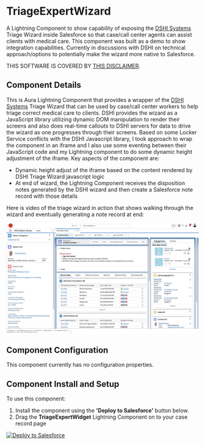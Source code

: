 # TriageExpertWizard
A Lightning Component to show capability of exposing the [DSHI Systems](https://www.dshisystems.com/) Triage Wizard inside Salesforce so that case/call center agents can assist clients with medical care. This component was built as a demo to show integration capabilities. Currently in discussions with DSHI on technical approach/options to potentially make the wizard more native to Salesforce.

THIS SOFTWARE IS COVERED BY [THIS DISCLAIMER](https://raw.githubusercontent.com/thedges/Disclaimer/master/disclaimer.txt).

## Component Details
This is Aura Lightning Component that provides a wrapper of the [DSHI Systems](https://www.dshisystems.com/) Triage Wizard that can be used by case/call center workers to help triage correct medical care to clients. DSHI provides the wizard as a JavaScript library utilizing dynamic DOM manipulation to render their screens and also does real-time callouts to DSHI servers for data to drive the wizard as one progresses through their screens. Based on some Locker Service conflicts with the DSHI Javascript library, I took approach to wrap the component in an iframe and I also use some eventing between their JavaScript code and my Lightning component to do some dynamic height adjustment of the iframe. Key aspects of the component are:

  * Dynamic height adjust of the iframe based on the content rendered by DSHI Triage Wizard javascript logic
  * At end of wizard, the Lightning Component receives the disposition notes generated by the DSHI wizard and then create a Salesforce note record with those details
  
Here is video of the triage wizard in action that shows walking through the wizard and eventually generating a note record at end:  

![alt text](https://github.com/thedges/TriageExpertWizard/blob/master/TriageExpertWizard.gif "Sample Image")

## Component Configuration

This component currently has no configuration properties.

## Component Install and Setup

To use this component:
1. Install the component using the **'Deploy to Salesforce'** button below.
2. Drag the **TriageExpertWidget** Lightning Component on to your case record page

<a href="https://githubsfdeploy.herokuapp.com">
  <img alt="Deploy to Salesforce"
       src="https://raw.githubusercontent.com/afawcett/githubsfdeploy/master/deploy.png">
</a>

